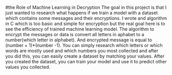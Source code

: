 #the Role of Machine Learning in Decryption
The goal in this project is that I just wanted to research what happens if we train a model with a dataset which contains some messages and their encryptions.
I wrote and algorithm in C which is too basic and simple for encryption but the real goal here is to see the efficiency of trained machine learning model.
The algorithm to encrypt the messages or data is convert all letters in aphabet to a number(which letter in alphabet). And encrypted message is equal to (number + 1)*(number -1).
You can simply research which letters or which words are mostly used and which numbers you most collected and after you did this, you can easily create a dataset by matching your values.
After you created the dataset, you can train your model and use it to predict other values you collected.
